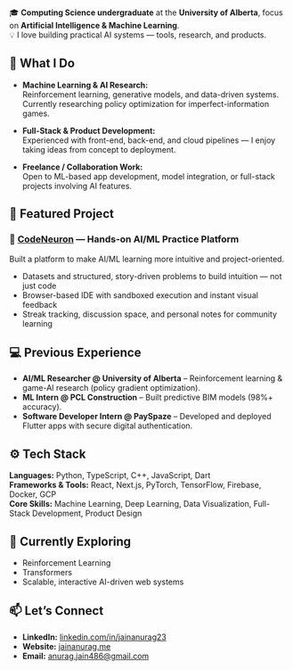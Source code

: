 🎓 **Computing Science undergraduate** at the **University of Alberta**, focus on **Artificial Intelligence & Machine Learning**.  
💡 I love building practical AI systems — tools, research, and products.  

## 🧠 What I Do  

- **Machine Learning & AI Research:**  
  Reinforcement learning, generative models, and data-driven systems.  
  Currently researching policy optimization for imperfect-information games.  

- **Full-Stack & Product Development:**  
  Experienced with front-end, back-end, and cloud pipelines — I enjoy taking ideas from concept to deployment.  

- **Freelance / Collaboration Work:**  
  Open to ML-based app development, model integration, or full-stack projects involving AI features.  

## 🚀 Featured Project  

### 🧩 [CodeNeuron](https://codeneuron.tech) — Hands-on AI/ML Practice Platform  
Built a platform to make AI/ML learning more intuitive and project-oriented.  

- Datasets and structured, story-driven problems to build intuition — not just code  
- Browser-based IDE with sandboxed execution and instant visual feedback  
- Streak tracking, discussion space, and personal notes for community learning  

## 💻 Previous Experience  

- **AI/ML Researcher @ University of Alberta** – Reinforcement learning & game-AI research (policy gradient optimization).  
- **ML Intern @ PCL Construction** – Built predictive BIM models (98%+ accuracy).  
- **Software Developer Intern @ PaySpaze** – Developed and deployed Flutter apps with secure digital authentication.  

## ⚙️ Tech Stack  

**Languages:** Python, TypeScript, C++, JavaScript, Dart  
**Frameworks & Tools:** React, Next.js, PyTorch, TensorFlow, Firebase, Docker, GCP  
**Core Skills:** Machine Learning, Deep Learning, Data Visualization, Full-Stack Development, Product Design  

## 🌱 Currently Exploring  

- Reinforcement Learning  
- Transformers
- Scalable, interactive AI-driven web systems  

## 📫 Let’s Connect  

- **LinkedIn:** [linkedin.com/in/jainanurag23](https://www.linkedin.com/in/jainanurag23)  
- **Website:** [jainanurag.me](https://jainanurag.me)  
- **Email:** [anurag.jain486@gmail.com](mailto:anurag.jain486@gmail.com)  
